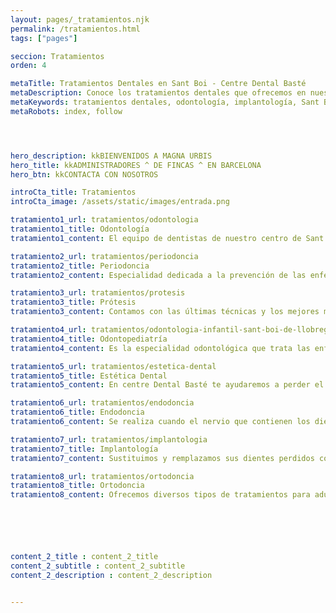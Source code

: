```yaml
---
layout: pages/_tratamientos.njk
permalink: /tratamientos.html
tags: ["pages"]

seccion: Tratamientos
orden: 4

metaTitle: Tratamientos Dentales en Sant Boi - Centre Dental Basté
metaDescription: Conoce los tratamientos dentales que ofrecemos en nuestra clínica de Sant Boi, desde odontología hasta implantología.
metaKeywords: tratamientos dentales, odontología, implantología, Sant Boi, Barcelona
metaRobots: index, follow




hero_description: kkBIENVENIDOS A MAGNA URBIS
hero_title: kkADMINISTRADORES ^ DE FINCAS ^ EN BARCELONA
hero_btn: kkCONTACTA CON NOSOTROS

introCta_title: Tratamientos
introCta_image: /assets/static/images/entrada.png

tratamiento1_url: tratamientos/odontologia
tratamiento1_title: Odontología
tratamiento1_content: El equipo de dentistas de nuestro centro de Sant Boi de Llobregat (Barcelona) está formado por profesionales.

tratamiento2_url: tratamientos/periodoncia
tratamiento2_title: Periodoncia
tratamiento2_content: Especialidad dedicada a la prevención de las enfermedades periodontales o de las encías

tratamiento3_url: tratamientos/protesis
tratamiento3_title: Prótesis
tratamiento3_content: Contamos con las últimas técnicas y los mejores materiales en prótesis dentales

tratamiento4_url: tratamientos/odontologia-infantil-sant-boi-de-llobregat
tratamiento4_title: Odontopediatría
tratamiento4_content: Es la especialidad odontológica que trata las enfermedades bucodentales de los niños

tratamiento5_url: tratamientos/estetica-dental
tratamiento5_title: Estética Dental
tratamiento5_content: En centre Dental Basté te ayudaremos a perder el miedo a sonreír

tratamiento6_url: tratamientos/endodoncia
tratamiento6_title: Endodoncia
tratamiento6_content: Se realiza cuando el nervio que contienen los dientes se inflama o infecta

tratamiento7_url: tratamientos/implantologia
tratamiento7_title: Implantología
tratamiento7_content: Sustituimos y remplazamos sus dientes perdidos con las tecnologías más modernas

tratamiento8_url: tratamientos/ortodoncia
tratamiento8_title: Ortodoncia
tratamiento8_content: Ofrecemos diversos tipos de tratamientos para adultos y niños para unos dientes alineados






content_2_title : content_2_title
content_2_subtitle : content_2_subtitle
content_2_description : content_2_description


---
```

